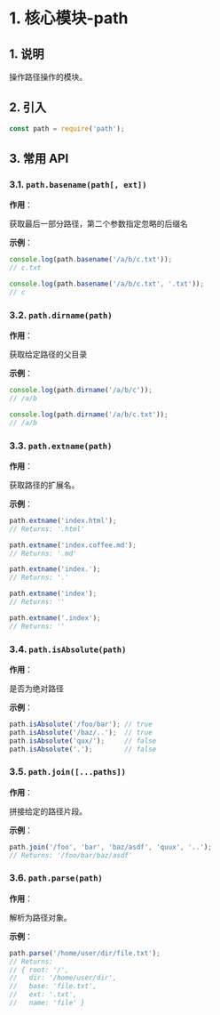 
 # 1. 核心模块-path

## 1. 说明

操作路径操作的模块。

## 2. 引入

```javascript
const path = require('path');
```

## 3. 常用 API

### 3.1. `path.basename(path[, ext])`

**作用**：

获取最后一部分路径，第二个参数指定忽略的后缀名

**示例**：

```javascript
console.log(path.basename('/a/b/c.txt'));
// c.txt

console.log(path.basename('/a/b/c.txt', '.txt'));
// c
```

### 3.2. `path.dirname(path)`

**作用**：

获取给定路径的父目录

**示例**：

```javascript
console.log(path.dirname('/a/b/c'));
// /a/b

console.log(path.dirname('/a/b/c.txt'));
// /a/b
```

### 3.3. `path.extname(path)`

**作用**：

获取路径的扩展名。

**示例**：

```javascript
path.extname('index.html');
// Returns: '.html'

path.extname('index.coffee.md');
// Returns: '.md'

path.extname('index.');
// Returns: '.'

path.extname('index');
// Returns: ''

path.extname('.index');
// Returns: ''
```

### 3.4. `path.isAbsolute(path)`

**作用**：

是否为绝对路径

**示例**：

```javascript
path.isAbsolute('/foo/bar'); // true
path.isAbsolute('/baz/..');  // true
path.isAbsolute('qux/');     // false
path.isAbsolute('.');        // false
```

### 3.5. `path.join([...paths])`

**作用**：

拼接给定的路径片段。

**示例**：

```javascript
path.join('/foo', 'bar', 'baz/asdf', 'quux', '..');
// Returns: '/foo/bar/baz/asdf'
```

### 3.6. `path.parse(path)`

**作用**：

解析为路径对象。

**示例**：

```javascript
path.parse('/home/user/dir/file.txt');
// Returns:
// { root: '/',
//   dir: '/home/user/dir',
//   base: 'file.txt',
//   ext: '.txt',
//   name: 'file' }
```